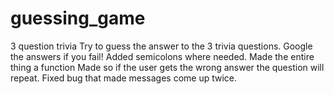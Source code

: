 # guessing_game
3 question trivia
Try to guess the answer to the 3 trivia questions. Google the answers if you fail!
Added semicolons where needed.
Made the entire thing a function
Made so if the user gets the wrong answer the question will repeat.
Fixed bug that made messages come up twice.
